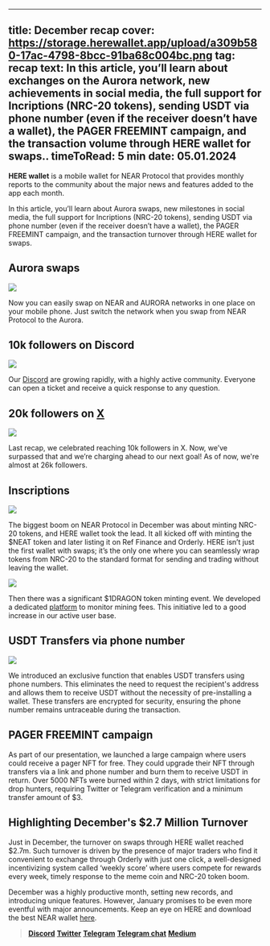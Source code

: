-----
title: December recap
cover: https://storage.herewallet.app/upload/a309b580-17ac-4798-8bcc-91ba68c004bc.png
tag: recap
text: In this article, you’ll learn about exchanges on the Aurora network, new achievements in social media, the full support for Incriptions (NRC-20 tokens), sending USDT via phone number (even if the receiver doesn’t have a wallet), the PAGER FREEMINT campaign, and the transaction volume through HERE wallet for swaps..
timeToRead: 5 min
date: 05.01.2024
-----

**HERE wallet** is a mobile wallet for NEAR Protocol that provides monthly reports to the community about the major news and features added to the app each month.

In this article, you’ll learn about Aurora swaps, new milestones in social media, the full support for Incriptions (NRC-20 tokens), sending USDT via phone number (even if the receiver doesn’t have a wallet), the PAGER FREEMINT campaign, and the transaction turnover through HERE wallet for swaps.

## Aurora swaps

![](https://storage.herewallet.app/upload/d3878834-c345-463c-a83d-e4dd3f0635f4.png)

Now you can easily swap on NEAR and AURORA networks in one place on your mobile phone. Just switch the network when you swap from NEAR Protocol to the Aurora.

## 10k followers on Discord

![](https://storage.herewallet.app/upload/1100d102-3524-405f-938a-47bca2dfab97.png)

Our [Discord](https://discord.com/invite/8Q3gw3gsD2) are growing rapidly, with a highly active community. Everyone can open a ticket and receive a quick response to any question.
 
## 20k followers on [X](https://twitter.com/here_wallet)

![](https://storage.herewallet.app/upload/98c0314d-832c-4137-aa94-4f7da70b1645.png)

Last recap, we celebrated reaching 10k followers in X. Now, we’ve surpassed that and we’re charging ahead to our next goal! As of now, we're almost at 26k followers.

## Inscriptions 

![](https://storage.herewallet.app/upload/fe8b951e-a30f-4bfb-b837-37c2890973a7.jpeg)

The biggest boom on NEAR Protocol in December was about minting NRC-20 tokens, and HERE wallet took the lead. It all kicked off with minting the $NEAT token and later listing it on Ref Finance and Orderly. HERE isn’t just the first wallet with swaps; it’s the only one where you can seamlessly wrap tokens from NRC-20 to the standard format for sending and trading without leaving the wallet.

![](https://storage.herewallet.app/upload/049ec47e-6f91-476d-8f81-24c34830e311.png)

Then there was a significant $1DRAGON token minting event. We developed a dedicated [platform](https://my.herewallet.app/inscription) to monitor mining fees. This initiative led to a good increase in our active user base.

## USDT Transfers via phone number 

![](https://storage.herewallet.app/upload/a0c6eec7-b4c2-4f0c-9ff7-1c507493a86d.jpg)

We introduced an exclusive function that enables USDT transfers using phone numbers. This eliminates the need to request the recipient's address and allows them to receive USDT without the necessity of pre-installing a wallet. These transfers are encrypted for security, ensuring the phone number remains untraceable during the transaction.

## PAGER FREEMINT campaign

As part of our presentation, we launched a large campaign where users could receive a pager NFT for free. They could upgrade their NFT through transfers via a link and phone number and burn them to receive USDT in return. Over 5000 NFTs were burned within 2 days, with strict limitations for drop hunters, requiring Twitter or Telegram verification and a minimum transfer amount of $3.

## Highlighting December's $2.7 Million Turnover

Just in December, the turnover on swaps through HERE wallet reached $2.7m. Such turnover is driven by the presence of major traders who find it convenient to exchange through Orderly with just one click, a well-designed incentivizing system called ‘weekly score’ where users compete for rewards every week, timely response to the meme coin and NRC-20 token boom.

December was a highly productive month, setting new records, and introducing unique features. However, January promises to be even more eventful with major announcements. Keep an eye on HERE and download the best NEAR wallet [here](https://download.herewallet.app/blog).

> [**Discord**](https://discord.gg/AfB5cvtFXH)
> [**Twitter**](https://twitter.com/here_wallet)
> [**Telegram**](https://t.me/herewallet)
> [**Telegram chat**](https://t.me/herewalletchat)
> [**Medium**](https://medium.com/@nearhere)












